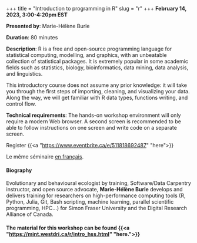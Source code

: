 +++
title = "Introduction to programming in R"
slug = "r"
+++
**February 14, 2023, 3:00-4:20pm EST**

**Presented by**: Marie-Hélène Burle

**Duration**: 80 minutes

**Description**: R is a free and open-source programming language for statistical computing, modelling, and
graphics, with an unbeatable collection of statistical packages. It is extremely popular in some academic
fields such as statistics, biology, bioinformatics, data mining, data analysis, and linguistics.

This introductory course does not assume any prior knowledge: it will take you through the first steps of
importing, cleaning, and visualizing your data. Along the way, we will get familiar with R data types,
functions writing, and control flow.

**Technical requirements**: The hands-on workshop environment will only require a modern Web browser. A second
screen is recommended to be able to follow instructions on one screen and write code on a separate screen.

Register {{<a "https://www.eventbrite.ca/e/511818692487" "here">}}

Le même séminaire [en français](/rfr).

#### Biography

Evolutionary and behavioural ecologist by training, Software/Data Carpentry instructor, and open source advocate, **Marie-Hélène Burle** develops and delivers training for researchers on high-performance computing tools (R, Python, Julia, Git, Bash scripting, machine learning, parallel scientific programming, HPC…) for Simon Fraser University and the Digital Research Alliance of Canada.

<!-- {{< vimeo 690948795 >}} -->
<!-- <br> -->

<!-- - [Watch this session on Vimeo](https://vimeo.com/690948795) -->

#### The material for this workshop can be found {{<a "https://mint.westdri.ca/r/intro_hss.html" "here.">}}
